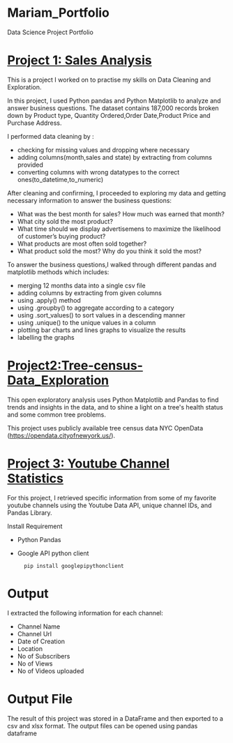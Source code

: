 # Mariam_Portfolio
Data Science Project Portfolio

# [Project 1: Sales Analysis](https://github.com/maidatagirl/Project1)

This is a project I worked on to practise my skills on Data Cleaning and Exploration.

In this project, I used Python pandas and Python Matplotlib to analyze and answer business questions. The dataset contains 187,000 records broken down by Product type, Quantity Ordered,Order Date,Product Price and Purchase Address.

I performed data cleaning by :
- checking for missing values and dropping where necessary
- adding columns(month,sales and state) by extracting from columns provided
- converting columns with wrong datatypes to the correct ones(to_datetime,to_numeric)

After cleaning and confirming, I proceeded to exploring my data and getting necessary information to answer the business questions:
- What was the best month for sales? How much was earned that month?
- What city sold the most product?
- What time should we display advertisemens to maximize the likelihood of customer’s buying product?
- What products are most often sold together?
- What product sold the most? Why do you think it sold the most?

To answer the business questions,I walked through different pandas and matplotlib methods which includes:
- merging 12 months data into a single csv file
- adding columns by extracting from given columns
- using .apply() method 
- using .groupby() to aggregate according to a category
- using .sort_values() to sort values in a descending manner
- using .unique() to the unique values in a column
- plotting bar charts and lines graphs to visualize the results
- labelling the graphs



# [Project2:Tree-census-Data_Exploration](https://github.com/maidatagirl/Project2) 

This open exploratory analysis uses Python Matplotlib and Pandas to find trends and insights in the data, and to shine a light on a tree's health status and some common tree problems.

This project uses publicly available tree census data NYC OpenData (https://opendata.cityofnewyork.us/).


# [Project 3: Youtube Channel Statistics](https://github.com/maidatagirl/Youtube-Channel-Statistics)


For this project, I retrieved specific information from some of my favorite youtube channels using the Youtube Data API, unique channel IDs, and Pandas Library.

Install Requirement
- Python Pandas 
- Google API python client 

        pip install googlepipythonclient
        
# Output

I extracted the following information for each channel:
- Channel Name
- Channel Url
- Date of Creation
- Location
- No of Subscribers
- No of Views
- No of Videos uploaded


# Output File
The result of this project was stored in a DataFrame and then exported to a csv and xlsx format. The output files can be opened using pandas dataframe

